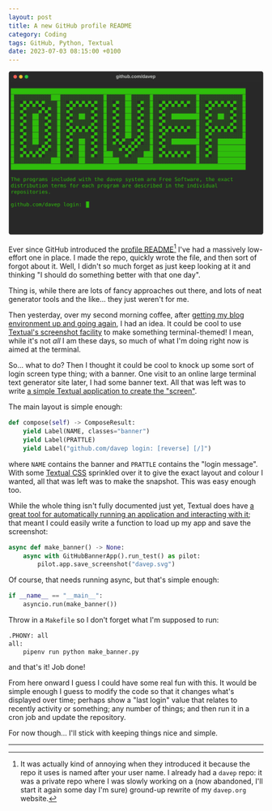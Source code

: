 ```yaml
---
layout: post
title: A new GitHub profile README
category: Coding
tags: GitHub, Python, Textual
date: 2023-07-03 08:15:00 +0100
---
```


![My new GitHub banner](https://raw.githubusercontent.com/davep/davep/main/davep.svg)

Ever since GitHub introduced the [profile
README](https://docs.github.com/en/account-and-profile/setting-up-and-managing-your-github-profile/customizing-your-profile/managing-your-profile-readme)[^1]
I've had a massively low-effort one in place. I made the repo, quickly wrote
the file, and then sort of forgot about it. Well, I didn't so much forget as
just keep looking at it and thinking "I should do something better with that
one day".

Thing is, while there are lots of fancy approaches out there, and lots of
neat generator tools and the like... they just weren't for me.

Then yesterday, over my second morning coffee, after [getting my blog
environment up and going again](/2023/07/02/catching-up.html), I had an
idea. It could be cool to use [Textual's screenshot
facility](https://textual.textualize.io/api/app/#textual.app.App.save_screenshot)
to make something terminal-themed! I mean, while it's not *all* I am these
days, so much of what I'm doing right now is aimed at the terminal.

So... what to do? Then I thought it could be cool to knock up some sort of
login screen type thing; with a banner. One visit to an online large
terminal text generator site later, I had some banner text. All that was
left was to write [a simple Textual application to create the
"screen"](https://github.com/davep/davep/blob/main/make_banner.py).

The main layout is simple enough:

```python
def compose(self) -> ComposeResult:
    yield Label(NAME, classes="banner")
    yield Label(PRATTLE)
    yield Label("github.com/davep login: [reverse] [/]")
```

where `NAME` contains the banner and `PRATTLE` contains the "login message".
With some [Textual CSS](https://textual.textualize.io/guide/CSS/) sprinkled
over it to give the exact layout and colour I wanted, all that was left was
to make the snapshot. This was easy enough too.

While the whole thing isn't fully documented just yet, Textual does have [a
great tool for automatically running an application and interacting with
it](https://textual.textualize.io/api/app/#textual.app.App.run_test); that
meant I could easily write a function to load up my app and save the
screenshot:

```python
async def make_banner() -> None:
    async with GitHubBannerApp().run_test() as pilot:
        pilot.app.save_screenshot("davep.svg")
```

Of course, that needs running async, but that's simple enough:

```python
if __name__ == "__main__":
    asyncio.run(make_banner())
```

Throw in a `Makefile` so I don't forget what I'm supposed to run:

```
.PHONY: all
all:
    pipenv run python make_banner.py
```

and that's it! Job done!

From here onward I guess I could have some real fun with this. It would be
simple enough I guess to modify the code so that it changes what's displayed
over time; perhaps show a "last login" value that relates to recently
activity or something; any number of things; and then run it in a cron job
and update the repository.

For now though... I'll stick with keeping things nice and simple.

---
[^1]: It was actually kind of annoying when they introduced it because the
    repo it uses is named after your user name. I already had a `davep`
    repo: it was a private repo where I was slowly working on a (now
    abandoned, I'll start it again some day I'm sure) ground-up rewrite of
    my `davep.org` website.

[//]: # (2023-07-03-making-my-github-banner.md ends here)
